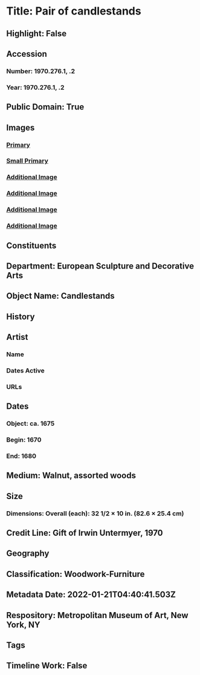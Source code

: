 # Title: Pair of candlestands
## Highlight: False
## Accession
### Number: 1970.276.1, .2
### Year: 1970.276.1, .2
## Public Domain: True
## Images
### [Primary](https://images.metmuseum.org/CRDImages/es/original/DP-14129-021.jpg)
### [Small Primary](https://images.metmuseum.org/CRDImages/es/web-large/DP-14129-021.jpg)
### [Additional Image](https://images.metmuseum.org/CRDImages/es/original/DP-14129-022.jpg)
### [Additional Image](https://images.metmuseum.org/CRDImages/es/original/DP-14129-023.jpg)
### [Additional Image](https://images.metmuseum.org/CRDImages/es/original/DP-14129-019.jpg)
### [Additional Image](https://images.metmuseum.org/CRDImages/es/original/DP-14129-020.jpg)
## Constituents
## Department: European Sculpture and Decorative Arts
## Object Name: Candlestands
## History
## Artist
### Name
### Dates Active
### URLs
## Dates
### Object: ca. 1675
### Begin: 1670
### End: 1680
## Medium: Walnut, assorted woods
## Size
### Dimensions: Overall (each): 32 1/2 × 10 in. (82.6 × 25.4 cm)
## Credit Line: Gift of Irwin Untermyer, 1970
## Geography
## Classification: Woodwork-Furniture
## Metadata Date: 2022-01-21T04:40:41.503Z
## Respository: Metropolitan Museum of Art, New York, NY
## Tags
## Timeline Work: False